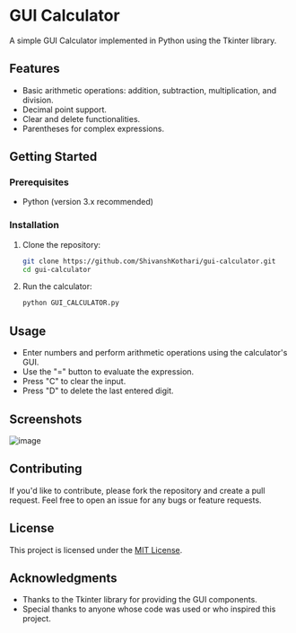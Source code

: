 # GUI Calculator

A simple GUI Calculator implemented in Python using the Tkinter library.

## Features

- Basic arithmetic operations: addition, subtraction, multiplication, and division.
- Decimal point support.
- Clear and delete functionalities.
- Parentheses for complex expressions.

## Getting Started

### Prerequisites

- Python (version 3.x recommended)

### Installation

1. Clone the repository:

    ```bash
    git clone https://github.com/ShivanshKothari/gui-calculator.git
    cd gui-calculator
    ```

2. Run the calculator:

    ```bash
    python GUI_CALCULATOR.py
    ```

## Usage

- Enter numbers and perform arithmetic operations using the calculator's GUI.
- Use the "=" button to evaluate the expression.
- Press "C" to clear the input.
- Press "D" to delete the last entered digit.

## Screenshots
![image](https://github.com/ShivanshKothari/gui-calculator/assets/105049306/af266f42-e1a6-4c6b-bb36-b1752af0d86d)


## Contributing

If you'd like to contribute, please fork the repository and create a pull request. Feel free to open an issue for any bugs or feature requests.

## License

This project is licensed under the [MIT License](LICENSE).

## Acknowledgments

- Thanks to the Tkinter library for providing the GUI components.
- Special thanks to anyone whose code was used or who inspired this project.

